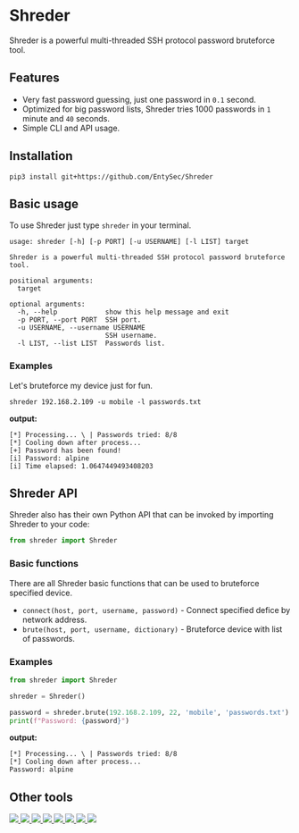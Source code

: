 # Shreder

Shreder is a powerful multi-threaded SSH protocol password bruteforce tool.

## Features

* Very fast password guessing, just one password in `0.1` second.
* Optimized for big password lists, Shreder tries 1000 passwords in `1` minute and `40` seconds.
* Simple CLI and API usage.

## Installation

```shell
pip3 install git+https://github.com/EntySec/Shreder
```

## Basic usage

To use Shreder just type `shreder` in your terminal.

```
usage: shreder [-h] [-p PORT] [-u USERNAME] [-l LIST] target

Shreder is a powerful multi-threaded SSH protocol password bruteforce tool.

positional arguments:
  target

optional arguments:
  -h, --help            show this help message and exit
  -p PORT, --port PORT  SSH port.
  -u USERNAME, --username USERNAME
                        SSH username.
  -l LIST, --list LIST  Passwords list.
```

### Examples

Let's bruteforce my device just for fun.

```shell
shreder 192.168.2.109 -u mobile -l passwords.txt
```

**output:**

```shell
[*] Processing... \ | Passwords tried: 8/8
[*] Cooling down after process...
[+] Password has been found!
[i] Password: alpine
[i] Time elapsed: 1.0647449493408203
```

## Shreder API

Shreder also has their own Python API that can be invoked by importing Shreder to your code:

```python
from shreder import Shreder
```

### Basic functions

There are all Shreder basic functions that can be used to bruteforce specified device.

* `connect(host, port, username, password)` - Connect specified defice by network address.
* `brute(host, port, username, dictionary)` - Bruteforce device with list of passwords.

### Examples

```python
from shreder import Shreder

shreder = Shreder()

password = shreder.brute(192.168.2.109, 22, 'mobile', 'passwords.txt')
print(f"Password: {password}")
```

**output:**

```shell
[*] Processing... \ | Passwords tried: 8/8
[*] Cooling down after process...
Password: alpine
```

## Other tools

<p>
    <a href="https://github.com/EntySec/Ghost">
        <img src="https://img.shields.io/badge/EntySec-%20Ghost-3572a5.svg">
    </a>
    <a href="https://github.com/EntySec/HatVenom">
        <img src="https://img.shields.io/badge/EntySec-%20HatVenom-3572a5.svg">
    </a>
    <a href="https://github.com/EntySec/RomBuster">
        <img src="https://img.shields.io/badge/EntySec-%20RomBuster-3572a5.svg">
    </a>
    <a href="https://github.com/EntySec/HatSploit">
        <img src="https://img.shields.io/badge/EntySec-%20HatSploit-3572a5.svg">
    </a>
    <a href="https://github.com/EntySec/CamOver">
        <img src="https://img.shields.io/badge/EntySec-%20CamOver-3572a5.svg">
    </a>
    <a href="https://github.com/EntySec/CamRaptor">
        <img src="https://img.shields.io/badge/EntySec-%20CamRaptor-3572a5.svg">
    </a>
    <a href="https://github.com/EntySec/membrane">
        <img src="https://img.shields.io/badge/EntySec-%20membrane-f34c79.svg">
    </a>
    <a href="https://github.com/EntySec/pwny">
        <img src="https://img.shields.io/badge/EntySec-%20pwny-448eff.svg">
    </a>
</p>
